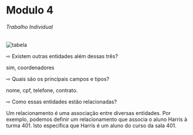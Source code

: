 # Modulo 4
###### Trabalho Individual

![tabela](https://uploaddeimagens.com.br/images/004/316/093/original/Captura_da_Web_27-1-2023_161614_.jpeg?1674847043)


⇨ Existem outras entidades além dessas três?

sim, coordenadores

⇨ Quais são os principais campos e tipos?

nome, cpf, telefone, contrato.

⇨ Como essas entidades estão relacionadas?

Um relacionamento é uma associação entre diversas entidades. Por exemplo, podemos definir um relacionamento que associa o aluno Harris à turma 401. Isto especifica que Harris é um aluno do curso da sala 401.

